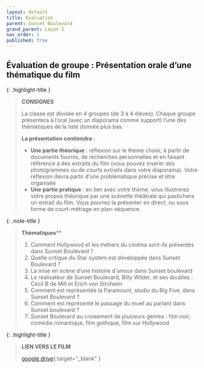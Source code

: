 ```yaml
---
layout: default
title: Evaluation
parent: Sunset Boulevard
grand_parent: Leçon 2
nav_order: 1
published: true
---
```


## Évaluation de groupe : Présentation orale d’une thématique du film

{: .highlight-title }
> **CONSIGNES**
>
> La classe est divisée en 4 groupes (de 3 à 4 élèves). Chaque groupe présentera à l’oral (avec un diaporama comme support) l’une des thématiques de la liste donnée plus bas.
>
> **La présentation contiendra** :
> - **Une partie théorique** : réflexion sur le thème choisi, à partir de documents fournis, de recherches personnelles et en faisant référence à des extraits du film (vous pouvez insérer des photogrammes ou de courts extraits dans votre diaporama). Votre réflexion devra partir d’une problématique précise et être organisée
> - **Une partie pratique** : en lien avec votre thème, vous illustrerez votre propos théorique par une scénette théâtrale qui pastichera un extrait du film. Vous pourrez la présenter en direct, ou sous forme de court-métrage en plan-séquence.

{: .note-title }
> **Thématiques****
>
>1. Comment Hollywood et les métiers du cinéma sont-ils présentés dans Sunset Boulevard ?
>2. Quelle critique du Star system est développée dans Sunset Boulevard ?
>3. La mise en scène d’une histoire d'amour dans Sunset boulevard
>4. Le réalisateur de Sunset Boulevard, Billy Wilder, et ses doubles : Cecil B de Mill et Erich von Stroheim
>5. Comment est représentée la Paramount, studio du Big Five, dans Sunset Boulevard ? 
>6. Comment est représenté le passage du muet au parlant dans Sunset boulevard ?
>7. Sunset Boulevard au croisement de plusieurs genres : film noir, comédie romantique, film gothique, film sur Hollywood

{: .highlight-title }
> **LIEN VERS LE FILM**
>
> [google drive](https://drive.google.com/file/d/1NoEfmswl67aR533NFOvBlwiSmbYMGQZV/view?usp=drive_link){:target="_blank" }

